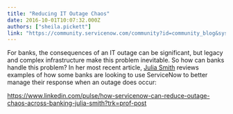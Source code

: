 ```yaml
---
title: "Reducing IT Outage Chaos"
date: 2016-10-01T10:07:32.000Z
authors: ["sheila.pickett"]
link: "https://community.servicenow.com/community?id=community_blog&sys_id=00ecaa65dbd0dbc01dcaf3231f96196f"
---
```

<p>For banks, the consequences of an IT outage can be significant, but legacy and complex infrastructure make this problem inevitable. So how can banks handle this problem? In her most recent article, <a title="" _jive_internal="true" href="https://ca.linkedin.com/in/juliasmithconsultant" rel="nofollow" target="_blank">Julia Smith</a> reviews examples of how some banks are looking to use ServiceNow to better manage their response when an outage does occur:</p><p></p><p><a href="https://www.linkedin.com/pulse/how-servicenow-can-reduce-outage-chaos-across-banking-julia-smith?trk=prof-post" title="https://www.linkedin.com/pulse/how-servicenow-can-reduce-outage-chaos-across-banking-julia-smith?trk=prof-post">https://www.linkedin.com/pulse/how-servicenow-can-reduce-outage-chaos-across-banking-julia-smith?trk=prof-post</a> </p>